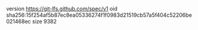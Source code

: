 version https://git-lfs.github.com/spec/v1
oid sha256:15f254af5b87ec8ea05336274f1f0983d21519cb57a5f404c52206be021468ec
size 9382
